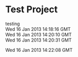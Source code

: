 Test Project
====

testing  
Wed 16 Jan 2013 14:18:16 GMT  
Wed 16 Jan 2013 14:20:10 GMT  
Wed 16 Jan 2013 14:20:31 GMT  

Wed 16 Jan 2013 14:22:08 GMT
